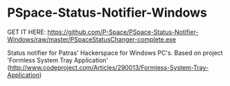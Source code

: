 PSpace-Status-Notifier-Windows
==============================

GET IT HERE: https://github.com/P-Space/PSpace-Status-Notifier-Windows/raw/master/PSpaceStatusChanger-complete.exe

Status notifier for Patras' Hackerspace for Windows PC's. Based on project 'Formless System Tray Application' (http://www.codeproject.com/Articles/290013/Formless-System-Tray-Application)
